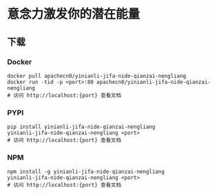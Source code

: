 # 意念力激发你的潜在能量

## 下载

### Docker

```
docker pull apachecn0/yinianli-jifa-nide-qianzai-nengliang
docker run -tid -p <port>:80 apachecn0/yinianli-jifa-nide-qianzai-nengliang
# 访问 http://localhost:{port} 查看文档
```

### PYPI

```
pip install yinianli-jifa-nide-qianzai-nengliang
yinianli-jifa-nide-qianzai-nengliang <port>
# 访问 http://localhost:{port} 查看文档
```

### NPM

```
npm install -g yinianli-jifa-nide-qianzai-nengliang
yinianli-jifa-nide-qianzai-nengliang <port>
# 访问 http://localhost:{port} 查看文档
```